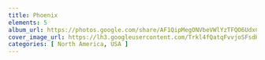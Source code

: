 ```yaml
---
title: Phoenix
elements: 5
album_url: https://photos.google.com/share/AF1QipMegONVbeVWlYzTFQO6UdxCp47VUybnG1xUrw0wSIv8EuJMaKwrNH1gyK7aFC-EXw?key=cS1USV9BWXo4TEJReVZvazZpT21lVl9DQ2dzN0NB
cover_image_url: https://lh3.googleusercontent.com/Trkl4fQatqFvvjoSFsdKcI_sRXK1kY7Ze-1r6echs4x7blSpI7S4tmQDn0QwMc4zHYhgEJwRlPRHC1Juekn9QiuDemQX2CroHUY5XZsiSqDMY8671veMgUJ4slBWYLXywHrBuh6ROuygbHVlMfIX4-7yggp2s_AxXJLYChyPUCJvODc2KX5u3B_XwbpgJI_4xeQTIhiuFaflFPq2EgkWUhG4v4B-oqvED9VjrPesNaoMEgPHYEIs8kSVbg0xy5mNCRzUT-yYkiGjulMGjtOOB-p7rmhn05sJ8mfaYSv9VBW7lcrRkVbr8L1TlJeUNV2nXTViP2NkR_myUONVcTaOVWozbMvdfviM8tBAIaTHhDP3yCeRxeOVLYNTNz-44HHvprJ4LHizK4FlzP4NMAAe32C4x6uhtWC78h4sD0uGoY5tg_zAt2lcd-JvIvDgQwA9WqBCpoiZOF1tz_OuTVDoWxd4-yIJM4jmVDuxmC2IAo6nfgnzN3S5ZAUVcBTyv7gX0oDtWyOg3fd3HgRNUoT8Zd5NABX66skVmi5LpXDj6r-Qg6uKxDqqPpzX4HxOwV75dipPvhSOwObTv5dZv6h6N0td_W3v_Epfs9G5DBar2Uq61GVlgCt5rsPWIhnrvvNHURDlMTGjay9KocPc-UMEfddzhw=s195-p-k-no
categories: [ North America, USA ]
---
```

